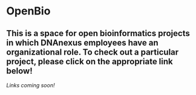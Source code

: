 # OpenBio

## This is a space for open bioinformatics projects in which DNAnexus employees have an organizational role. To check out a particular project, please click on the appropriate link below!  

*Links coming soon!*

